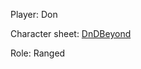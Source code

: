 Player: Don

Character sheet: [DnDBeyond](https://www.dndbeyond.com/characters/122789632)

Role: Ranged

